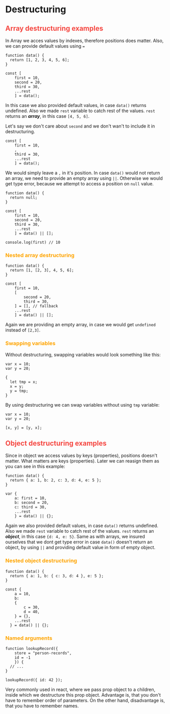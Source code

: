 <style>
r { color: #f54842 }    /*h2*/
o { color: Orange }     /*h3*/
g { color: Green }      /*h4*/
my { background: #ffdc6e4d }
</style>

# Destructuring

## <r>Array destructuring examples</r>

In Array we acces values by indexes, therefore positions does matter. Also, we can provide default values using `=`

```JS
function data() {
  return [1, 2, 3, 4, 5, 6];
}

const [
    first = 10,
    second = 20,
    third = 30,
    ...rest
    ] = data();
```

In this case we also provided default values, in case `data()` returns undefined. Also we made `rest` variable to catch rest of the values. `rest` returns an **_array_**, in this case `[4, 5, 6]`.

Let's say we don't care about `second` and we don't wan't to include it in destructuring.

```JS
const [
    first = 10,
    ,
    third = 30,
    ...rest
    ] = data();
```

We would simply leave a `,` in it's position.
In case `data()` would not return an array, we need to provide an empty array using `||`. Otherwise we would get type error, because we attempt to access a position on `null` value.

```JS
function data() {
  return null;
}

const [
    first = 10,
    second = 20,
    third = 30,
    ...rest
    ] = data() || [];

console.log(first) // 10
```

### <o>Nested array destructuring</o>

```JS
function data() {
  return [1, [2, 3], 4, 5, 6];
}

const [
    first = 10,
    [
        second = 20,
        third = 30,
    ] = [], // fallback
    ...rest
    ] = data() || [];
```

Again we are providing an empty array, in case we would get `undefined` instead of `[2,3]`.

### <o>Swapping variables</o>

Without destructuring, swapping variables would look something like this:

```JS
var x = 10;
var y = 20;

{
  let tmp = x;
  x = y;
  y = tmp;
}
```

By using destructuring we can swap variables without using `tmp` variable:

```JS
var x = 10;
var y = 20;

[x, y] = [y, x];
```

## <r>Object destructuring examples</r>

Since in object we access values by keys (properties), positions doesn't matter. What matters are keys (properties). Later we can reasign them as you can see in this example:

```JS
function data() {
  return { a: 1, b: 2, c: 3, d: 4, e: 5 };
}

var {
    a: first = 10,
    b: second = 20,
    c: third = 30,
    ...rest
    } = data() || {};
```

Again we also provided default values, in case `data()` returns undefined. Also we made `rest` variable to catch rest of the values. `rest` returns an **_object_**, in this case `{d: 4, e: 5}`. Same as with arrays, we insured ourselves that we dont get type error in case `data()` doesn't return an object, by using `||` and providing default value in form of empty object.

### <o>Nested object destructuring</o>

```JS
function data() {
  return { a: 1, b: { c: 3, d: 4 }, e: 5 };
}

const {
    a = 10,
    b:
    {
        c = 30,
        d = 40,
    } = {},
    ...rest
  } = data() || {};
```

### <o>Named arguments</o>

```JS
function lookupRecord({
    store = "person-records",
    id = -1
    }) {
  // ...
}

lookupRecord({ id: 42 });
```

Very commonly used in react, where we pass prop object to a children, inside which we destructure this prop object.
Advantage is, that you don't have to remember order of parameters. On the other hand, disadvantage is, that you have to remember names.
